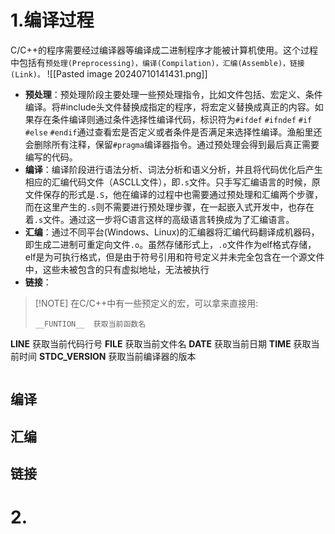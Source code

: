 # 1.编译过程
C/C++的程序需要经过编译器等编译成二进制程序才能被计算机使用。这个过程中包括有`预处理(Preprocessing)，编译(Compilation)，汇编(Assemble)，链接(Link)。`
![[Pasted image 20240710141431.png]]
- **预处理**：预处理阶段主要处理一些预处理指令，比如文件包括、宏定义、条件编译。将#include头文件替换成指定的程序，将宏定义替换成真正的内容。如果存在条件编译则通过条件选择性编译代码，标识符为`#ifdef` `#ifndef` `#if` `#else` `#endif`通过查看宏是否定义或者条件是否满足来选择性编译。渔船里还会删除所有注释，保留`#pragma`编译器指令。通过预处理会得到最后真正需要编写的代码。
- **编译**：编译阶段进行语法分析、词法分析和语义分析，并且将代码优化后产生相应的汇编代码文件（ASCLL文件），即`.s`文件。只手写汇编语言的时候，原文件保存的形式是`.S`，他在编译的过程中也需要通过预处理和汇编两个步骤，而在这里产生的`.s`则不需要进行预处理步骤，在一起嵌入式开发中，也存在着`.s`文件。通过这一步将C语言这样的高级语言转换成为了汇编语言。
- **汇编**：通过不同平台(Windows、Linux)的汇编器将汇编代码翻译成机器码，即生成二进制可重定向文件`.o`。虽然存储形式上，`.o`文件作为elf格式存储，elf是为可执行格式，但是由于符号引用和符号定义并未完全包含在一个源文件中，这些未被包含的只有虚拟地址，无法被执行
- **链接**：
>[!NOTE] 在C/C++中有一些预定义的宏，可以拿来直接用:
>```
>__FUNTION__  获取当前函数名 
__LINE__ 获取当前代码行号 
__FILE__ 获取当前文件名 
__DATE__ 获取当前日期 
__TIME__ 获取当前时间
__STDC_VERSION__  获取当前编译器的版本
>```

## 编译
## 汇编
## 链接
# 2.